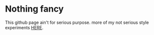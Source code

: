 # Nothing fancy
This github page ain't for serious purpose.
more of my not serious style experiments [HERE](https://codepen.io/cyberpanda-the-decoder).
